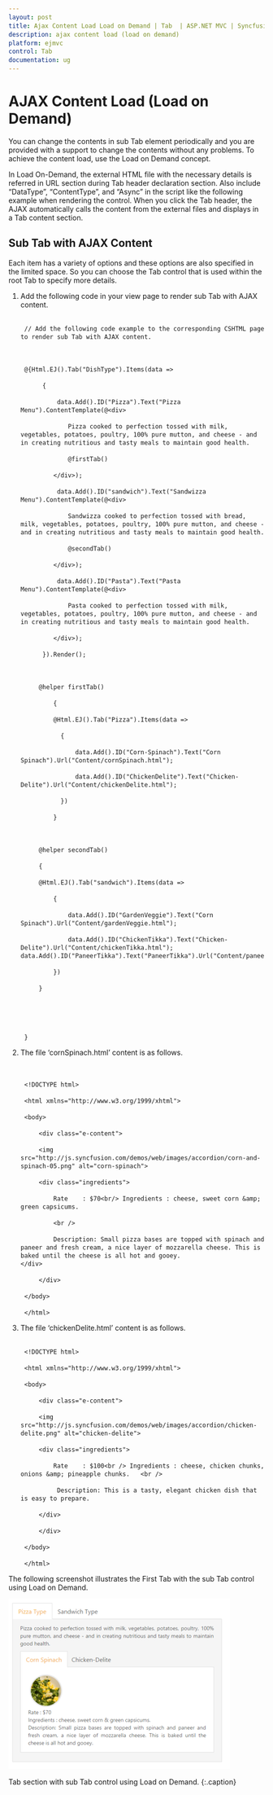 ```yaml
---
layout: post
title: Ajax Content Load Load on Demand | Tab  | ASP.NET MVC | Syncfusion
description: ajax content load (load on demand)
platform: ejmvc
control: Tab 
documentation: ug
---
```


# AJAX Content Load (Load on Demand)

You can change the contents in sub Tab element periodically and you are provided with a support to change the contents without any problems. To achieve the content load, use the Load on Demand concept.

In Load On-Demand, the external HTML file with the necessary details is referred in URL section during Tab header declaration section. Also include “DataType”, “ContentType”, and “Async” in the script like the following example when rendering the control. When you click the Tab header, the AJAX automatically calls the content from the external files and displays in a Tab content section. 

## Sub Tab with AJAX Content

Each item has a variety of options and these options are also specified in the limited space. So you can choose the Tab control that is used within the root Tab to specify more details.

1. Add the following code in your view page to render sub Tab with AJAX content.


   ~~~ cshtml

	// Add the following code example to the corresponding CSHTML page to render sub Tab with AJAX content.



	@{Html.EJ().Tab("DishType").Items(data =>

		 {

			 data.Add().ID("Pizza").Text("Pizza Menu").ContentTemplate(@<div>

				Pizza cooked to perfection tossed with milk, vegetables, potatoes, poultry, 100% pure mutton, and cheese - and in creating nutritious and tasty meals to maintain good health.

				@firstTab()

			</div>);

			 data.Add().ID("sandwich").Text("Sandwizza Menu").ContentTemplate(@<div>

				Sandwizza cooked to perfection tossed with bread, milk, vegetables, potatoes, poultry, 100% pure mutton, and cheese - and in creating nutritious and tasty meals to maintain good health.

				@secondTab()

			</div>);

			 data.Add().ID("Pasta").Text("Pasta Menu").ContentTemplate(@<div>

				Pasta cooked to perfection tossed with milk, vegetables, potatoes, poultry, 100% pure mutton, and cheese - and in creating nutritious and tasty meals to maintain good health.

			</div>);

		 }).Render();



		@helper firstTab()

			{

			@Html.EJ().Tab("Pizza").Items(data =>

			  {	

				  data.Add().ID("Corn-Spinach").Text("Corn Spinach").Url("Content/cornSpinach.html");

				  data.Add().ID("ChickenDelite").Text("Chicken-Delite").Url("Content/chickenDelite.html");

			  })

			}



		@helper secondTab()

		{

		@Html.EJ().Tab("sandwich").Items(data =>

			{

				data.Add().ID("GardenVeggie").Text("Corn Spinach").Url("Content/gardenVeggie.html");

				data.Add().ID("ChickenTikka").Text("Chicken-Delite").Url("Content/chickenTikka.html"); data.Add().ID("PaneerTikka").Text("PaneerTikka").Url("Content/paneerTikka.html");

			})

		}





	}

   ~~~
   

2. The file ‘cornSpinach.html’ content is as follows. 
   
   ~~~ cshtml
        

	<!DOCTYPE html>

	<html xmlns="http://www.w3.org/1999/xhtml">

	<body>

		<div class="e-content">

		<img src="http://js.syncfusion.com/demos/web/images/accordion/corn-and-spinach-05.png" alt="corn-spinach">

		<div class="ingredients">

			Rate    : $70<br/> Ingredients : cheese, sweet corn &amp; green capsicums.

			<br />

			Description: Small pizza bases are topped with spinach and paneer and fresh cream, a nice layer of mozzarella cheese. This is baked until the cheese is all hot and gooey.                    </div>

		</div>   

	</body>

	</html>

   ~~~
   



3. The file ‘chickenDelite.html’ content is as follows.

   ~~~ cshtml

	<!DOCTYPE html>

	<html xmlns="http://www.w3.org/1999/xhtml">

	<body>

		<div class="e-content">

		<img src="http://js.syncfusion.com/demos/web/images/accordion/chicken-delite.png" alt="chicken-delite">

		<div class="ingredients">

			Rate    : $100<br /> Ingredients : cheese, chicken chunks, onions &amp; pineapple chunks.   <br /> 

			 Description: This is a tasty, elegant chicken dish that is easy to prepare.

		</div>

		</div>

	</body>

	</html>

   ~~~
   




The following screenshot illustrates the First Tab with the sub Tab control using Load on Demand. 

![](Ajax-Content-Load-Load-on-Demand_images/Ajax-Content-Load-Load-on-Demand_img1.png)

Tab section with sub Tab control using Load on Demand.
{:.caption}


